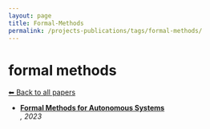 ```yaml
---
layout: page
title: Formal-Methods
permalink: /projects-publications/tags/formal-methods/
---
```


# formal methods
[⬅ Back to all papers](../papers.md)

- **[Formal Methods for Autonomous Systems](../papers.md)**  
  *, 2023*